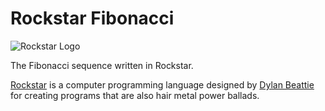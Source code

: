 # Rockstar Fibonacci
![Rockstar Logo](https://codewithrockstar.com/assets/images/rockstar-website-header-logo-600px.png)

The Fibonacci sequence written in Rockstar.

[Rockstar](https://codewithrockstar.com/) is a computer programming language designed by [Dylan Beattie](https://dylanbeattie.net/) for creating programs that are also hair metal power ballads.
